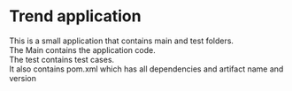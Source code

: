 # Trend application
This is a small application that contains main and test folders.  
The Main contains the application code.  
The test contains test cases.  
It also contains pom.xml which has all dependencies and artifact name and version

